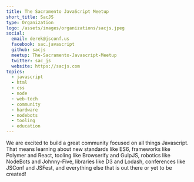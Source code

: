 ```yaml
---
title: The Sacramento JavaScript Meetup
short_title: SacJS
type: Organization
logo: /assets/images/organizations/sacjs.jpeg
social:
  email: derek@jsconf.us
  facebook: sac.javascript
  github: sacjs
  meetup: The-Sacramento-Javascript-Meetup
  twitter: sac_js
  website: https://sacjs.com
topics:
  - javascript
  - html
  - css
  - node
  - web-tech
  - community
  - hardware
  - nodebots
  - tooling
  - education
---
```


We are excited to build a great community focused on all things Javascript. That means learning about new standards like ES6, frameworks like Polymer and React, tooling like Browserify and GulpJS, robotics like NodeBots and Johnny-Five, libraries like D3 and Lodash, conferences like JSConf and JSFest, and everything else that is out there or yet to be created!

